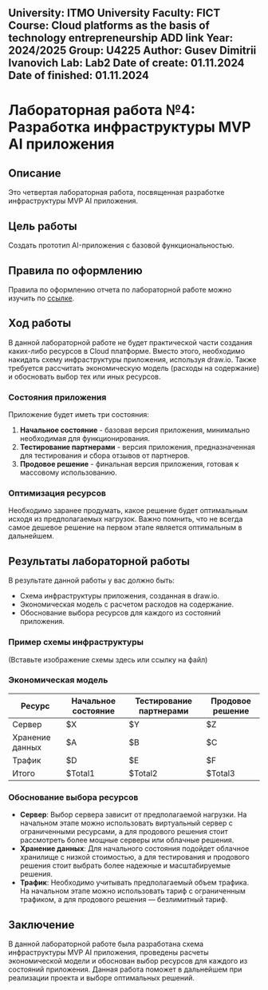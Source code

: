 University: ITMO University Faculty: FICT Course: Cloud platforms as the basis of technology entrepreneurship ADD link Year: 2024/2025 Group: U4225 Author: Gusev Dimitrii Ivanovich Lab: Lab2 Date of create: 01.11.2024 Date of finished: 01.11.2024
---------------------------------------------------------------------------------------------------------------------------------------------

# Лабораторная работа №4: Разработка инфраструктуры MVP AI приложения

## Описание
Это четвертая лабораторная работа, посвященная разработке инфраструктуры MVP AI приложения.

## Цель работы
Создать прототип AI-приложения с базовой функциональностью.

## Правила по оформлению
Правила по оформлению отчета по лабораторной работе можно изучить по [ссылке](#).

## Ход работы
В данной лабораторной работе не будет практической части создания каких-либо ресурсов в Cloud платформе. Вместо этого, необходимо накидать схему инфраструктуры приложения, используя draw.io. Также требуется рассчитать экономическую модель (расходы на содержание) и обосновать выбор тех или иных ресурсов.

### Состояния приложения
Приложение будет иметь три состояния:
1. **Начальное состояние** - базовая версия приложения, минимально необходимая для функционирования.
2. **Тестирование партнерами** - версия приложения, предназначенная для тестирования и сбора отзывов от партнеров.
3. **Продовое решение** - финальная версия приложения, готовая к массовому использованию.

### Оптимизация ресурсов
Необходимо заранее продумать, какое решение будет оптимальным исходя из предполагаемых нагрузок. Важно помнить, что не всегда самое дешевое решение на первом этапе является оптимальным в дальнейшем.

## Результаты лабораторной работы
В результате данной работы у вас должно быть:
- Схема инфраструктуры приложения, созданная в draw.io.
- Экономическая модель с расчетом расходов на содержание.
- Обоснование выбора ресурсов для каждого из состояний приложения.

### Пример схемы инфраструктуры
(Вставьте изображение схемы здесь или ссылку на файл)

### Экономическая модель
| Ресурс                 | Начальное состояние | Тестирование партнерами | Продовое решение |
|-----------------------|---------------------|-------------------------|------------------|
| Сервер                | $X                  | $Y                      | $Z               |
| Хранение данных       | $A                  | $B                      | $C               |
| Трафик                | $D                  | $E                      | $F               |
| Итого                 | $Total1             | $Total2                 | $Total3          |

### Обоснование выбора ресурсов
- **Сервер**: Выбор сервера зависит от предполагаемой нагрузки. На начальном этапе можно использовать виртуальный сервер с ограниченными ресурсами, а для продового решения стоит рассмотреть более мощные серверы или облачные решения.
- **Хранение данных**: Для начального состояния подойдет облачное хранилище с низкой стоимостью, а для тестирования и продового решения стоит выбрать более надежные и масштабируемые решения.
- **Трафик**: Необходимо учитывать предполагаемый объем трафика. На начальном этапе можно использовать тариф с ограниченным трафиком, а для продового решения — безлимитный тариф.

## Заключение
В данной лабораторной работе была разработана схема инфраструктуры MVP AI приложения, проведены расчеты экономической модели и обоснован выбор ресурсов для каждого из состояний приложения. Данная работа поможет в дальнейшем при реализации проекта и выборе оптимальных решений.
